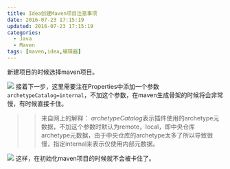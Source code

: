 ```yaml
---
title: Idea创建Maven项目注意事项
date: 2016-07-23 17:15:19
updated: 2016-07-23 17:15:19
categories: 
  - Java
  - Maven
tags: [maven,idea,编辑器]
---
```

新建项目的时候选择maven项目。
<!-- more -->
![](http://ot87uvd34.bkt.clouddn.com/idea%E5%88%9B%E5%BB%BAMaven%E9%A1%B9%E7%9B%AE%E6%B3%A8%E6%84%8F%E4%BA%8B%E9%A1%B9/1.png)
接着下一步，这里需要注在Properties中添加一个参数`archetypeCatalog=internal`，不加这个参数，在maven生成骨架的时候将会非常慢，有时候直接卡住。
>>来自网上的解释：
>>*archetypeCatalog*表示插件使用的archetype元数据，不加这个参数时默认为remote，local，即中央仓库archetype元数据，由于中央仓库的archetype太多了所以导致很慢，指定internal来表示仅使用内部元数据。

![](http://ot87uvd34.bkt.clouddn.com/2.png)
这样，在初始化maven项目的时候就不会被卡住了。
